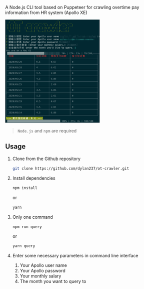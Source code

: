 A Node.js CLI tool based on Puppeteer for crawling overtime pay information from HR system (Apollo XE)

<img src="https://github.com/dylan237/images_source/blob/master/1593360220897.jpg?raw=true" width="60%" height="auto"/>

> `Node.js` and `npm` are required

## Usage

1. Clone from the Github repository

   ```bash
   git clone https://github.com/dylan237/ot-crawler.git
   ```

2. Install dependencies

   ```bash
   npm install
   ```

   or

   ```bash
   yarn
   ```

3. Only one command

   ```bash
   npm run query
   ```

   or

   ```bash
   yarn query
   ```

4. Enter some necessary parameters in command line interface
   1. Your Apollo user name
   2. Your Apollo password
   3. Your monthly salary
   4. The month you want to query to
